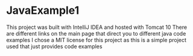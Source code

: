 # JavaExample1
This project was built with IntelliJ IDEA and hosted with Tomcat 10
There are different links on the main page that direct you to different java code examples
I chose a MIT license for this project as this is a simple project used that just provides code examples
